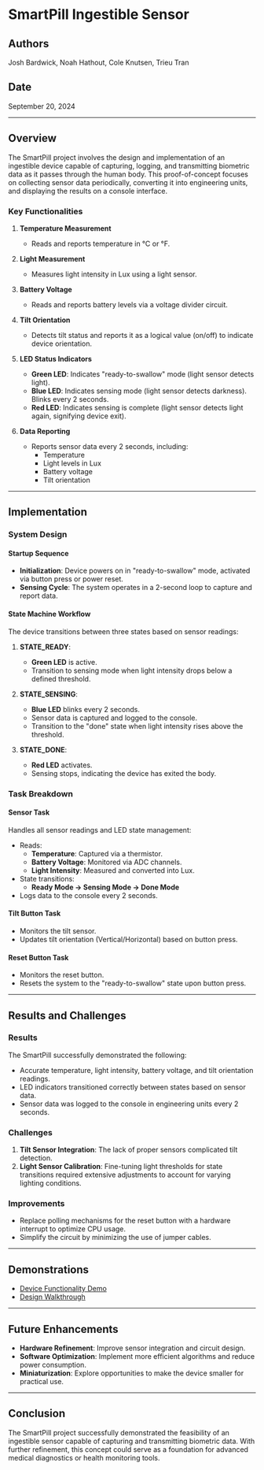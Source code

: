 # SmartPill Ingestible Sensor

## Authors
Josh Bardwick, Noah Hathout, Cole Knutsen, Trieu Tran

## Date
September 20, 2024

---

## Overview

The SmartPill project involves the design and implementation of an ingestible device capable of capturing, logging, and transmitting biometric data as it passes through the human body. This proof-of-concept focuses on collecting sensor data periodically, converting it into engineering units, and displaying the results on a console interface.

### Key Functionalities

1. **Temperature Measurement**
   - Reads and reports temperature in °C or °F.

2. **Light Measurement**
   - Measures light intensity in Lux using a light sensor.

3. **Battery Voltage**
   - Reads and reports battery levels via a voltage divider circuit.

4. **Tilt Orientation**
   - Detects tilt status and reports it as a logical value (on/off) to indicate device orientation.

5. **LED Status Indicators**
   - **Green LED**: Indicates "ready-to-swallow" mode (light sensor detects light).
   - **Blue LED**: Indicates sensing mode (light sensor detects darkness). Blinks every 2 seconds.
   - **Red LED**: Indicates sensing is complete (light sensor detects light again, signifying device exit).

6. **Data Reporting**
   - Reports sensor data every 2 seconds, including:
     - Temperature
     - Light levels in Lux
     - Battery voltage
     - Tilt orientation

---

## Implementation

### System Design

#### Startup Sequence
- **Initialization**: Device powers on in "ready-to-swallow" mode, activated via button press or power reset.
- **Sensing Cycle**: The system operates in a 2-second loop to capture and report data.

#### State Machine Workflow
The device transitions between three states based on sensor readings:

1. **STATE_READY**:
   - **Green LED** is active.
   - Transition to sensing mode when light intensity drops below a defined threshold.

2. **STATE_SENSING**:
   - **Blue LED** blinks every 2 seconds.
   - Sensor data is captured and logged to the console.
   - Transition to the "done" state when light intensity rises above the threshold.

3. **STATE_DONE**:
   - **Red LED** activates.
   - Sensing stops, indicating the device has exited the body.

### Task Breakdown

#### Sensor Task
Handles all sensor readings and LED state management:
- Reads:
  - **Temperature**: Captured via a thermistor.
  - **Battery Voltage**: Monitored via ADC channels.
  - **Light Intensity**: Measured and converted into Lux.
- State transitions:
  - **Ready Mode → Sensing Mode → Done Mode**
- Logs data to the console every 2 seconds.

#### Tilt Button Task
- Monitors the tilt sensor.
- Updates tilt orientation (Vertical/Horizontal) based on button press.

#### Reset Button Task
- Monitors the reset button.
- Resets the system to the "ready-to-swallow" state upon button press.

---

## Results and Challenges

### Results
The SmartPill successfully demonstrated the following:
- Accurate temperature, light intensity, battery voltage, and tilt orientation readings.
- LED indicators transitioned correctly between states based on sensor data.
- Sensor data was logged to the console in engineering units every 2 seconds.

### Challenges
1. **Tilt Sensor Integration**: The lack of proper sensors complicated tilt detection.
2. **Light Sensor Calibration**: Fine-tuning light thresholds for state transitions required extensive adjustments to account for varying lighting conditions.

### Improvements
- Replace polling mechanisms for the reset button with a hardware interrupt to optimize CPU usage.
- Simplify the circuit by minimizing the use of jumper cables.

---

## Demonstrations

- [Device Functionality Demo](https://drive.google.com/file/d/1CU57YWfw8BjZGP4tDwL273PEkrWFR-8J/view?usp=sharing)
- [Design Walkthrough](https://drive.google.com/file/d/11GS_PD7nRqs_4I9aimhMB19hdrCAkj27/view?usp=sharing)

---

## Future Enhancements
- **Hardware Refinement**: Improve sensor integration and circuit design.
- **Software Optimization**: Implement more efficient algorithms and reduce power consumption.
- **Miniaturization**: Explore opportunities to make the device smaller for practical use.

---

## Conclusion

The SmartPill project successfully demonstrated the feasibility of an ingestible sensor capable of capturing and transmitting biometric data. With further refinement, this concept could serve as a foundation for advanced medical diagnostics or health monitoring tools.
